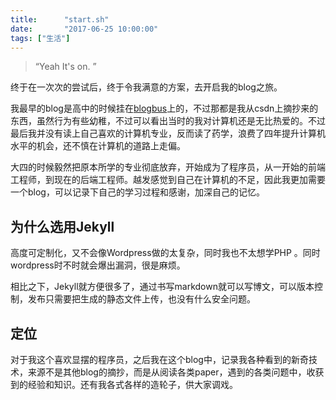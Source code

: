 ```yaml
---
title:      "start.sh"
date:       "2017-06-25 10:00:00"
tags: ["生活"]
---
```



> “Yeah It's on. ”


终于在一次次的尝试后，终于令我满意的方案，去开启我的blog之旅。


我最早的blog是高中的时候挂在[blogbus](http://qikee.blogbus.com)上的，不过那都是我从csdn上摘抄来的东西，虽然行为有些幼稚，不过可以看出当时的我对计算机还是无比热爱的。不过最后我并没有读上自己喜欢的计算机专业，反而读了药学，浪费了四年提升计算机水平的机会，还不慎在计算机的道路上走偏。


大四的时候毅然把原本所学的专业彻底放弃，开始成为了程序员，从一开始的前端工程师，到现在的后端工程师。越发感觉到自己在计算机的不足，因此我更加需要一个blog，可以记录下自己的学习过程和感谢，加深自己的记忆。

## 为什么选用Jekyll
高度可定制化，又不会像Wordpress做的太复杂，同时我也不太想学PHP 。同时wordpress时不时就会爆出漏洞，很是麻烦。

相比之下，Jekyll就方便很多了，通过书写markdown就可以写博文，可以版本控制，发布只需要把生成的静态文件上传，也没有什么安全问题。

## 定位
对于我这个喜欢显摆的程序员，之后我在这个blog中，记录我各种看到的新奇技术，来源不是其他blog的摘抄，而是从阅读各类paper，遇到的各类问题中，收获到的经验和知识。还有我各式各样的造轮子，供大家调戏。




